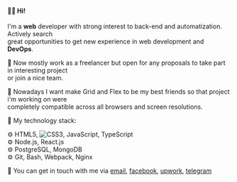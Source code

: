 #### 🙋‍♂️ Hi!

I'm a **web** developer with strong interest to back-end and automatization. Actively search <br/>great opportunities to get new experience in web development and **DevOps**.

:wrench: Now mostly work as a freelancer but open for any proposals to take part in interesting project<br/>
or join a nice team.<br/>

🌱 Nowadays I want make Grid and Flex to be my best friends so that project i'm working on were<br/>
completely compatible across all browsers and screen resolutions.

🧰 My technology stack:

⚙️ HTML5, ![CSS3](https://img.shields.io/badge/css3-%231572B6.svg?style=for-the-badge&logo=css3&logoColor=white), JavaScript, TypeScript<br/>
⚙️ Node.js, React.js</br>
⚙️ PostgreSQL, MongoDB</br>
⚙️ Git, Bash, Webpack, Nginx</br>


:speech_balloon: You can get in touch with me via [email](mailto:puer.robustus@gmail.com), [facebook](https://www.facebook.com/yar.bashmakov), [upwork](https://www.upwork.com/o/profiles/users/~0193083a7b1918cfbf/?s=1110580755107926016), [telegram](https://t.me/LaikaPanda)
